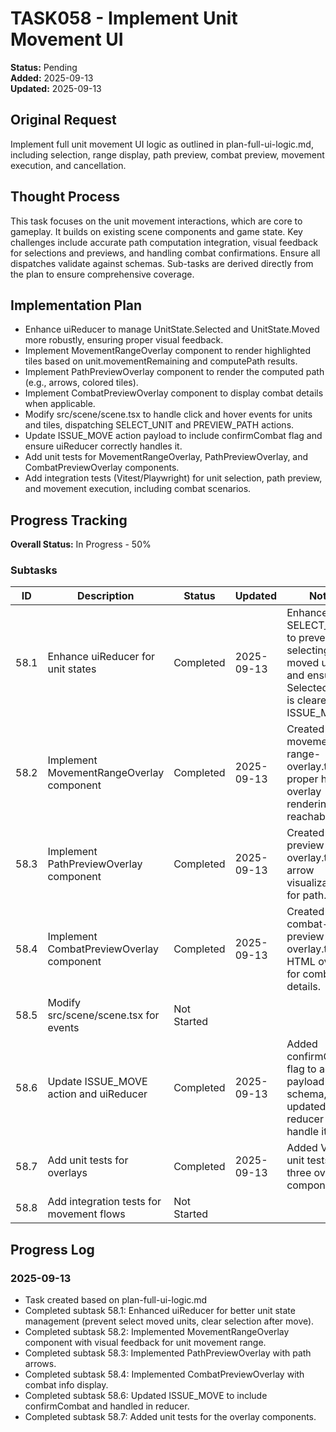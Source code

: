 # TASK058 - Implement Unit Movement UI

**Status:** Pending  
**Added:** 2025-09-13  
**Updated:** 2025-09-13

## Original Request

Implement full unit movement UI logic as outlined in plan-full-ui-logic.md, including selection, range display, path preview, combat preview, movement execution, and cancellation.

## Thought Process

This task focuses on the unit movement interactions, which are core to gameplay. It builds on existing scene components and game state. Key challenges include accurate path computation integration, visual feedback for selections and previews, and handling combat confirmations. Ensure all dispatches validate against schemas. Sub-tasks are derived directly from the plan to ensure comprehensive coverage.

## Implementation Plan


- Enhance uiReducer to manage UnitState.Selected and UnitState.Moved more robustly, ensuring proper visual feedback.
- Implement MovementRangeOverlay component to render highlighted tiles based on unit.movementRemaining and computePath results.
- Implement PathPreviewOverlay component to render the computed path (e.g., arrows, colored tiles).
- Implement CombatPreviewOverlay component to display combat details when applicable.
- Modify src/scene/scene.tsx to handle click and hover events for units and tiles, dispatching SELECT_UNIT and PREVIEW_PATH actions.
- Update ISSUE_MOVE action payload to include confirmCombat flag and ensure uiReducer correctly handles it.
- Add unit tests for MovementRangeOverlay, PathPreviewOverlay, and CombatPreviewOverlay components.
- Add integration tests (Vitest/Playwright) for unit selection, path preview, and movement execution, including combat scenarios.

## Progress Tracking

**Overall Status:** In Progress - 50%

### Subtasks


| ID | Description | Status | Updated | Notes |
|----|-------------|--------|---------|-------|
| 58.1 | Enhance uiReducer for unit states | Completed | 2025-09-13 | Enhanced SELECT_UNIT to prevent selecting moved units and ensured Selected state is cleared after ISSUE_MOVE. |
| 58.2 | Implement MovementRangeOverlay component | Completed | 2025-09-13 | Created movement-range-overlay.tsx with proper hex overlay rendering for reachable tiles. |
| 58.3 | Implement PathPreviewOverlay component | Completed | 2025-09-13 | Created path-preview-overlay.tsx with arrow visualization for path. |
| 58.4 | Implement CombatPreviewOverlay component | Completed | 2025-09-13 | Created combat-preview-overlay.tsx with HTML overlay for combat details. |
| 58.5 | Modify src/scene/scene.tsx for events | Not Started |  |  |
| 58.6 | Update ISSUE_MOVE action and uiReducer | Completed | 2025-09-13 | Added confirmCombat flag to action payload and schema, updated reducer to handle it. |
| 58.7 | Add unit tests for overlays | Completed | 2025-09-13 | Added Vitest unit tests for all three overlay components. |
| 58.8 | Add integration tests for movement flows | Not Started |  |  |


## Progress Log


### 2025-09-13


- Task created based on plan-full-ui-logic.md
- Completed subtask 58.1: Enhanced uiReducer for better unit state management (prevent select moved units, clear selection after move).
- Completed subtask 58.2: Implemented MovementRangeOverlay component with visual feedback for unit movement range.
- Completed subtask 58.3: Implemented PathPreviewOverlay with path arrows.
- Completed subtask 58.4: Implemented CombatPreviewOverlay with combat info display.
- Completed subtask 58.6: Updated ISSUE_MOVE to include confirmCombat and handled in reducer.
- Completed subtask 58.7: Added unit tests for the overlay components.
